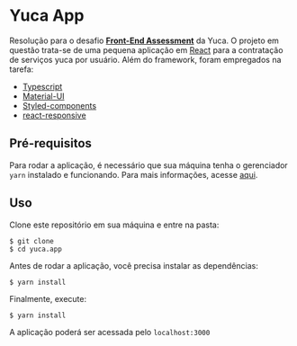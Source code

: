 # Yuca App

Resolução para o desafio [**Front-End Assessment**](https://github.com/yuca-live/front-end-assessment) da Yuca. O projeto em questão trata-se de uma pequena aplicação em [React](https://pt-br.reactjs.org/) para a contratação de serviços yuca por usuário. Além do framework, foram empregados na tarefa:
- [Typescript](https://www.typescriptlang.org/)
- [Material-UI](https://material-ui.com/)
- [Styled-components](https://styled-components.com/)
- [react-responsive](https://www.npmjs.com/package/react-responsive)

## Pré-requisitos

Para rodar a aplicação, é necessário que sua máquina tenha o gerenciador `yarn` instalado e funcionando. Para mais informações, acesse [aqui](https://yarnpkg.com/).

## Uso

Clone este repositório em sua máquina e entre na pasta:
```
$ git clone 
$ cd yuca.app
```

Antes de rodar a aplicação, você precisa instalar as dependências:
```
$ yarn install
```

Finalmente, execute:
```
$ yarn install
```

A aplicação poderá ser acessada pelo `localhost:3000`
